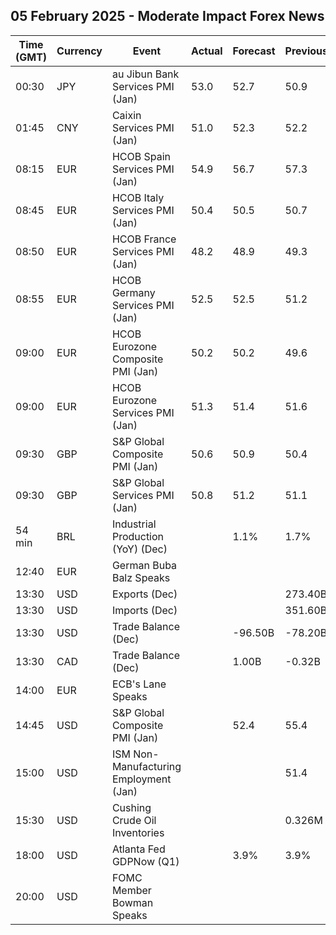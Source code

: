 ## 05 February 2025 - Moderate Impact Forex News

| Time (GMT) | Currency | Event | Actual | Forecast | Previous |
|------|----------|-------|--------|----------|----------|
| 00:30 | JPY | au Jibun Bank Services PMI (Jan) | 53.0 | 52.7 | 50.9 |
| 01:45 | CNY | Caixin Services PMI (Jan) | 51.0 | 52.3 | 52.2 |
| 08:15 | EUR | HCOB Spain Services PMI (Jan) | 54.9 | 56.7 | 57.3 |
| 08:45 | EUR | HCOB Italy Services PMI (Jan) | 50.4 | 50.5 | 50.7 |
| 08:50 | EUR | HCOB France Services PMI (Jan) | 48.2 | 48.9 | 49.3 |
| 08:55 | EUR | HCOB Germany Services PMI (Jan) | 52.5 | 52.5 | 51.2 |
| 09:00 | EUR | HCOB Eurozone Composite PMI (Jan) | 50.2 | 50.2 | 49.6 |
| 09:00 | EUR | HCOB Eurozone Services PMI (Jan) | 51.3 | 51.4 | 51.6 |
| 09:30 | GBP | S&P Global Composite PMI (Jan) | 50.6 | 50.9 | 50.4 |
| 09:30 | GBP | S&P Global Services PMI (Jan) | 50.8 | 51.2 | 51.1 |
| 54 min | BRL | Industrial Production (YoY) (Dec) |  | 1.1% | 1.7% |
| 12:40 | EUR | German Buba Balz Speaks |  |  |  |
| 13:30 | USD | Exports (Dec) |  |  | 273.40B |
| 13:30 | USD | Imports (Dec) |  |  | 351.60B |
| 13:30 | USD | Trade Balance (Dec) |  | -96.50B | -78.20B |
| 13:30 | CAD | Trade Balance (Dec) |  | 1.00B | -0.32B |
| 14:00 | EUR | ECB's Lane Speaks |  |  |  |
| 14:45 | USD | S&P Global Composite PMI (Jan) |  | 52.4 | 55.4 |
| 15:00 | USD | ISM Non-Manufacturing Employment (Jan) |  |  | 51.4 |
| 15:30 | USD | Cushing Crude Oil Inventories |  |  | 0.326M |
| 18:00 | USD | Atlanta Fed GDPNow (Q1) |  | 3.9% | 3.9% |
| 20:00 | USD | FOMC Member Bowman Speaks |  |  |  |
